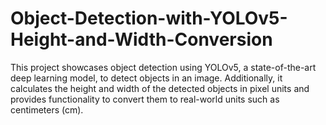 # Object-Detection-with-YOLOv5-Height-and-Width-Conversion
This project showcases object detection using YOLOv5, a state-of-the-art deep learning model, to detect objects in an image. Additionally, it calculates the height and width of the detected objects in pixel units and provides functionality to convert them to real-world units such as centimeters (cm).
